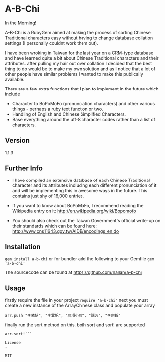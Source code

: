 A-B-Chi
=========
In the Morning!

A-B-Chi is a RubyGem aimed at making the process of sorting Chinese Traditional characters easy without having to change database collation settings (I personally couldnt work them out).

I have been wroking in Taiwan for the last year on a CRM-type database and have learned quite a bit about Chinese Traditional characters and their attributes. after pulling my hair out over collation I decided that the best thing to do would be to make my own solution and as I notice that a lot of other people have similar problems I wanted to make this publically available.


There are a few extra functions that I plan to implement in the future which include

  - Character to BoPoMoFo (pronunciation characters) and other various things - perhaps a ruby text function or two.
  - Handling of English and Chinese Simplified Characters.
  - Base everything around the utf-8 character codes rather than a list of characters.

Version
-

1.1.3

Further Info
-----------
- I have compiled an extensive database of each Chinese Traditional character and its attributes indluding each different pronunciation of it and will be implementing this in awesome ways in the future. This contains just shy of 16,000 entries.

- If you want to know about BoPoMoFo, I recommend reading the Wikipedia entry on it: http://en.wikipedia.org/wiki/Bopomofo

- You should also check out the Taiwan Government's official write-up on their standards which can be found here: http://www.cns11643.gov.tw/AIDB/encodings_en.do


Installation
--------------

```gem install a-b-chi```
or for bundler add the following to your Gemfile
```gem 'a-b-chi'```

The sourcecode can be found at https://github.com/nallan/a-b-chi

Usage
--------------

firstly require the file in your project
```require 'a-b-chi'```
next you must create a new instance of the ArrayChinese class and populate your array
```arr = ArrayChinese.new
arr.push "李依恬", "李雲帆", "珍項小珍", "瑞芳", "李宗翰"
```
finally run the sort method on this. both sort and sort! are supported
```arr.sort
arr.sort!```

License
-

MIT